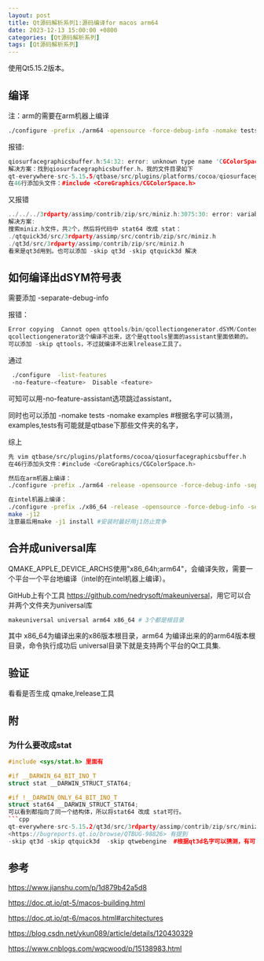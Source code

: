 ```yaml
---
layout: post
title: Qt源码解析系列1:源码编译for macos arm64
date: 2023-12-13 15:00:00 +0800
categories: [Qt源码解析系列]
tags: [Qt源码解析系列]
---
```

使用Qt5.15.2版本。
## 编译
注：arm的需要在arm机器上编译
```bash
./configure -prefix ./arm64 -opensource -force-debug-info -nomake tests QMAKE_APPLE_DEVICE_ARCHS=arm64 -skip qtdoc
```
报错:
```cpp
qiosurfacegraphicsbuffer.h:54:32: error: unknown type name 'CGColorSpaceRef'
解决方案：找到qiosurfacegraphicsbuffer.h，我的文件目录如下
qt-everywhere-src-5.15.5/qtbase/src/plugins/platforms/cocoa/qiosurfacegraphicsbuffer.h
在46行添加头文件：#include <CoreGraphics/CGColorSpace.h>
```
又报错
```cpp
../../../3rdparty/assimp/contrib/zip/src/miniz.h:3075:30: error: variable has incomplete type 'struct stat64'
解决方案:
搜索miniz.h文件，共2个，然后将代码中 stat64 改成 stat：
./qtquick3d/src/3rdparty/assimp/src/contrib/zip/src/miniz.h
./qt3d/src/3rdparty/assimp/contrib/zip/src/miniz.h 
看来是qt3d用到。也可以添加 -skip qt3d -skip qtquick3d 解决
```
## 如何编译出dSYM符号表
需要添加 -separate-debug-info 

报错：
```cpp
Error copying  Cannot open qttools/bin/qcollectiongenerator.dSYM/Contents/Resources/DWARF/qcollectiongenerator for input
qcollectiongenerator这个编译不出来，这个是qttools里面的assistant里面依赖的。
可以添加 -skip qttools，不过就编译不出来lrelease工具了。
```
通过
```bash
 ./configure  -list-features
 -no-feature-<feature>  Disable <feature> 
 ```
可知可以用-no-feature-assistant选项跳过assistant，

同时也可以添加 -nomake tests -nomake examples  #根据名字可以猜测，examples,tests有可能就是qtbase下那些文件夹的名字，

综上
```bash
先 vim qtbase/src/plugins/platforms/cocoa/qiosurfacegraphicsbuffer.h
在46行添加头文件：#include <CoreGraphics/CGColorSpace.h>

然后在arm机器上编译：
./configure -prefix ./arm64 -release -opensource -force-debug-info -separate-debug-info -nomake tests -nomake examples  QMAKE_APPLE_DEVICE_ARCHS=arm64 -skip qtdoc -skip qt3d -skip qtquick3d -skip qtwebengine -no-feature-assistant  

在intel机器上编译：
./configure -prefix ./x86_64 -release -opensource -force-debug-info -separate-debug-info -nomake tests -nomake examples  QMAKE_APPLE_DEVICE_ARCHS=x86_64 -skip qtdoc -skip qt3d -skip qtquick3d -skip qtwebengine -no-feature-assistant
make -j12
注意最后用make -j1 install #安装时最好用j1防止竞争
```
## 合并成universal库
QMAKE_APPLE_DEVICE_ARCHS使用"x86_64h;arm64"，会编译失败，需要一个平台一个平台地编译（intel的在intel机器上编译）。 

GitHub上有个工具 <https://github.com/nedrysoft/makeuniversal>，用它可以合并两个文件夹为universal库
```bash
makeuniversal universal arm64 x86_64 # 3个都是根目录 
```
其中 x86_64为编译出来的x86版本根目录，arm64 为编译出来的的arm64版本根目录，命令执行成功后 universal目录下就是支持两个平台的Qt工具集.
## 验证
看看是否生成 qmake,lrelease工具
## 附
### 为什么要改成stat
```cpp
#include <sys/stat.h> 里面有 

#if __DARWIN_64_BIT_INO_T
struct stat __DARWIN_STRUCT_STAT64;

#if !__DARWIN_ONLY_64_BIT_INO_T
struct stat64 __DARWIN_STRUCT_STAT64;
可以看到都指向了同一个结构体，所以将stat64 改成 stat可行。
```cpp
qt-everywhere-src-5.15.2/qt3d/src/3rdparty/assimp/contrib/zip/src/miniz.h:3075:30 ，在官方bug上：
<https://bugreports.qt.io/browse/QTBUG-98826> 有提到
-skip qt3d -skip qtquick3d  -skip qtwebengine  #根据qt3d名字可以猜测，有可能就是根目录下文件夹的名字，比如qttools
```
## 参考
<https://www.jianshu.com/p/1d879b42a5d8>

<https://doc.qt.io/qt-5/macos-building.html>

<https://doc.qt.io/qt-6/macos.html#architectures>

<https://blog.csdn.net/ykun089/article/details/120430329>

<https://www.cnblogs.com/wqcwood/p/15138983.html>